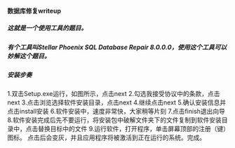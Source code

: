 #### 数据库修复writeup

##### 这就是一个使用工具的题目。

##### 有个工具叫Stellar Phoenix SQL Database Repair 8.0.0.0，使用这个工具可以妙解这个题目。

##### 安装步奏
1.双击Setup.exe运行，如图所示，点击next
2.勾选我接受协议中的条款，点击next
3.点击浏览选择软件安装目录，点击next
4.继续点击next
5.确认安装信息并点击install安装
6.软件安装中，速度非常快，大家稍等片刻
7.点击finish退出向导
8.软件安装完成后先不要运行，将安装包中破解文件夹下的文件复制到软件安装目录中，点击替换目标中的文件
9.运行软件，打开程序，单击屏幕顶部的注册（键）图标。 点击后会变灰，并且应用程序将被激活到正在运行的系统。完成。